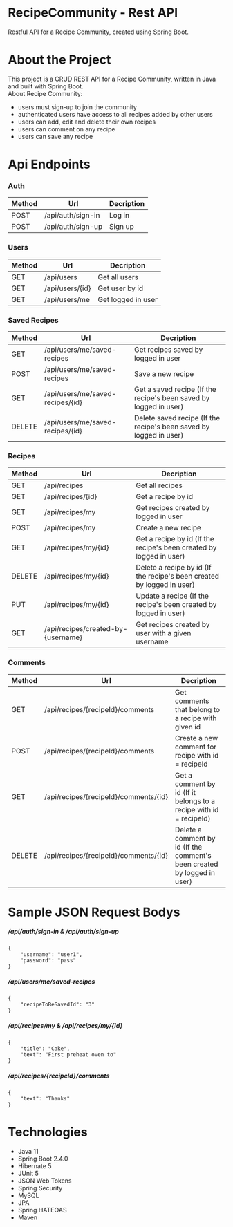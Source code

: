 # RecipeCommunity - Rest API
Restful API for a Recipe Community, created using Spring Boot.
# About the Project 
This project is a CRUD REST API for a Recipe Community, written in Java and built with Spring Boot.<br />
About Recipe Community:
- users must sign-up to join the community
- authenticated users have access to all recipes added by other users
- users can add, edit and delete their own recipes 
- users can comment on any recipe
- users can save any recipe

# Api Endpoints
### Auth
| Method | Url          | Decription  |
| ------ |------------| ------------|
| POST | /api/auth/sign-in | Log in |
| POST | /api/auth/sign-up | Sign up |
### Users
| Method | Url          | Decription  |
| ------ |------------| ------------|
| GET | /api/users | Get all users |
| GET | /api/users/{id} | Get user by id |
| GET | /api/users/me | Get logged in user |
### Saved Recipes
| Method | Url          | Decription  |
| ------ |------------| ------------|
| GET | /api/users/me/saved-recipes | Get recipes saved by logged in user |
| POST | /api/users/me/saved-recipes | Save a new recipe |
| GET | /api/users/me/saved-recipes/{id} | Get a saved recipe (If the recipe's been saved by logged in user) |
| DELETE | /api/users/me/saved-recipes/{id} | Delete saved recipe (If the recipe's been saved by logged in user) |

### Recipes
| Method | Url          | Decription  |
| ------ |------------| ------------|
| GET  | /api/recipes     | Get all recipes |
| GET  | /api/recipes/{id} | Get a recipe by id |
| GET  | /api/recipes/my | Get recipes created by logged in user |
| POST | /api/recipes/my | Create a new recipe | 
| GET  | /api/recipes/my/{id} | Get a recipe by id (If the recipe's been created by logged in user) |
| DELETE | /api/recipes/my/{id} | Delete a recipe by id (If the recipe's been created by logged in user) |
| PUT  | /api/recipes/my/{id} | Update a recipe (If the recipe's been created by logged in user) |
| GET  | /api/recipes/created-by-{username} | Get recipes created by user with a given username |

### Comments
| Method | Url          | Decription  |
| ------ |------------| ------------|
| GET  | /api/recipes/{recipeId}/comments | Get comments that belong to a recipe with given id |
| POST | /api/recipes/{recipeId}/comments | Create a new comment for recipe with id = recipeId |
| GET  | /api/recipes/{recipeId}/comments/{id} | Get a comment by id (If it belongs to a recipe with id = recipeId) |
| DELETE | /api/recipes/{recipeId}/comments/{id} | Delete a comment by id (If the comment's been created by logged in user) |

# Sample JSON Request Bodys
##### /api/auth/sign-in & /api/auth/sign-up
```
{
    "username": "user1",
    "password": "pass"
}
```
##### /api/users/me/saved-recipes
```
{
    "recipeToBeSavedId": "3"
}
```
##### /api/recipes/my & /api/recipes/my/{id}
```
{
    "title": "Cake",
    "text": "First preheat oven to"
}
```
##### /api/recipes/{recipeId}/comments
```
{
    "text": "Thanks"
}
```
# Technologies
- Java 11
- Spring Boot 2.4.0
- Hibernate 5
- JUnit 5
- JSON Web Tokens
- Spring Security
- MySQL
- JPA
- Spring HATEOAS
- Maven
